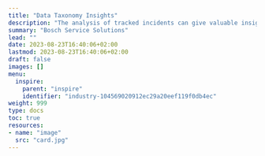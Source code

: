 ```yaml
---
title: "Data Taxonomy Insights"
description: "The analysis of tracked incidents can give valuable insights into the causality. While it is substantial effort for a human expert to connect to the data and run such analysis, AI agents could automate this process."
summary: "Bosch Service Solutions"
lead: ""
date: 2023-08-23T16:40:06+02:00
lastmod: 2023-08-23T16:40:06+02:00
draft: false
images: []
menu:
  inspire:
    parent: "inspire"
    identifier: "industry-104569020912ec29a20eef119f0db4ec"
weight: 999
type: docs
toc: true
resources:
- name: "image"
  src: "card.jpg"
---
```

